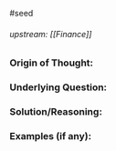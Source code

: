 #seed 
###### upstream: [[Finance]]

### Origin of Thought:


### Underlying Question: 


### Solution/Reasoning: 


### Examples (if any): 


